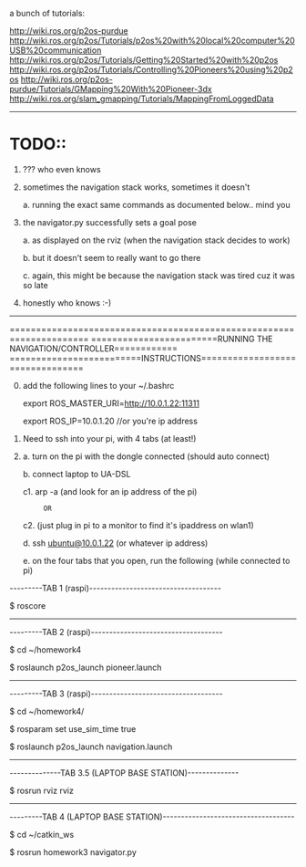 a bunch of tutorials:

http://wiki.ros.org/p2os-purdue
http://wiki.ros.org/p2os/Tutorials/p2os%20with%20local%20computer%20USB%20communication
http://wiki.ros.org/p2os/Tutorials/Getting%20Started%20with%20p2os
http://wiki.ros.org/p2os/Tutorials/Controlling%20Pioneers%20using%20p2os
http://wiki.ros.org/p2os-purdue/Tutorials/GMapping%20With%20Pioneer-3dx
http://wiki.ros.org/slam_gmapping/Tutorials/MappingFromLoggedData

-------------------------------------------------
# TODO::

1. ??? who even knows

2. sometimes the navigation stack works, sometimes it doesn't

    a. running the exact same commands as documented below.. mind you

3. the navigator.py successfully sets a goal pose

    a. as displayed on the rviz (when the navigation stack decides to work)

    b. but it doesn't seem to really want to go there

    c. again, this might be because the navigation stack was tired cuz it was so late

4. honestly who knows :-)


---------------------------------------------------------------------
=====================================================================
========================RUNNING THE NAVIGATION/CONTROLLER============
=========================INSTRUCTIONS================================

0. add the following lines to your ~/.bashrc

    export ROS_MASTER_URI=http://10.0.1.22:11311

    export ROS_IP=10.0.1.20         //or you're ip address


1. Need to ssh into your pi, with 4 tabs (at least!)
2.
    a. turn on the pi with the dongle connected (should auto connect)

    b. connect laptop to UA-DSL

    c1. arp -a (and look for an ip address of the pi)

            OR

    c2. (just plug in pi to a monitor to find it's ipaddress on wlan1)

    d. ssh ubuntu@10.0.1.22     (or whatever ip address)

    e. on the four tabs that you open, run the following (while connected to pi)

---------TAB 1 (raspi)------------------------------------

$ roscore

----------------------------------------------------------
---------TAB 2 (raspi)------------------------------------

$ cd ~/homework4

$ roslaunch p2os_launch pioneer.launch

----------------------------------------------------------
---------TAB 3 (raspi)------------------------------------

$ cd ~/homework4/

$ rosparam set use_sim_time true

$ roslaunch p2os_launch navigation.launch

----------------------------------------------------------
--------------TAB 3.5 (LAPTOP BASE STATION)--------------

$ rosrun rviz rviz

----------------------------------------------------------
---------TAB 4 (LAPTOP BASE STATION)------------------------------------

$ cd ~/catkin_ws

$ rosrun homework3 navigator.py
